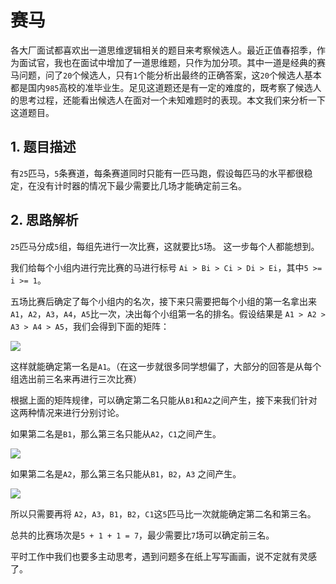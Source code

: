 # 赛马

各大厂面试都喜欢出一道思维逻辑相关的题目来考察候选人。最近正值春招季，作为面试官，我也在面试中增加了一道思维题，只作为加分项。其中一道是经典的赛马问题，问了`20`个候选人，只有`1`个能分析出最终的正确答案，这`20`个候选人基本都是国内`985`高校的准毕业生。足见这道题还是有一定的难度的，既考察了候选人的思考过程，还能看出候选人在面对一个未知难题时的表现。本文我们来分析一下这道题目。

## 1. 题目描述

有`25`匹马，`5`条赛道，每条赛道同时只能有一匹马跑，假设每匹马的水平都很稳定，在没有计时器的情况下最少需要比几场才能确定前三名。

## 2. 思路解析

`25`匹马分成`5`组，每组先进行一次比赛，这就要比`5`场。 这一步每个人都能想到。

我们给每个小组内进行完比赛的马进行标号 `Ai > Bi > Ci > Di > Ei`，其中`5 >= i >= 1`。

五场比赛后确定了每个小组内的名次，接下来只需要把每个小组的第一名拿出来`A1`，`A2`，`A3`，`A4`，`A5`比一次，决出每个小组第一名的排名。假设结果是 `A1 > A2 > A3 > A4 > A5`，我们会得到下面的矩阵：

![](https://gitee.com/ldtech007/picture/raw/master/pic/lj-001-01.png)

这样就能确定第一名是`A1`。（在这一步就很多同学想偏了，大部分的回答是从每个组选出前三名来再进行三次比赛）

根据上面的矩阵规律，可以确定第二名只能从`B1`和`A2`之间产生，接下来我们针对这两种情况来进行分别讨论。

如果第二名是`B1`，那么第三名只能从`A2`，`C1`之间产生。

![](https://gitee.com/ldtech007/picture/raw/master/pic/lj-001-02.png)

如果第二名是`A2`，那么第三名只能从`B1`，`B2`，`A3` 之间产生。

![](https://gitee.com/ldtech007/picture/raw/master/pic/lj-001-03.png)

所以只需要再将 `A2`，`A3`，`B1`，`B2`，`C1`这`5`匹马比一次就能确定第二名和第三名。

总共的比赛场次是`5 + 1 + 1 = 7`，最少需要比`7`场可以确定前三名。

平时工作中我们也要多主动思考，遇到问题多在纸上写写画画，说不定就有灵感了。

